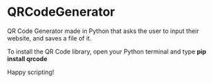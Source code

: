 # QRCodeGenerator
QR Code Generator made in Python  that asks the user to input their website, and saves a file of it.

To install the QR Code library, open your Python terminal and type
****pip install qrcode****

Happy scripting!
